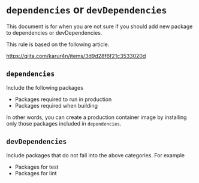 # `dependencies` or `devDependencies`

This document is for when you are not sure if you should add new package to dependencies or devDependencies.

This rule is based on the following article.

<https://qiita.com/karur4n/items/3d9d28f6f21c3533020d>

## `dependencies`

Include the following packages

* Packages required to run in production
* Packages required when building

In other words, you can create a production container image by installing only those packages included in `dependencies`.

## `devDependencies`

Include packages that do not fall into the above categories. For example

* Packages for test
* Packages for lint
